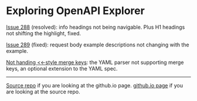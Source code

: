 # Exploring OpenAPI Explorer

[Issue 288](288) (resolved):  info headings not being navigable.  Plus H1 headings not shifting the highlight, fixed.

[Issue 289](289) (fixed):  request body example descriptions not changing with the example.

[Not handing <<-style merge keys](mergekey): the YAML parser not
supporting merge keys, an optional extension to the YAML spec.

<hr/>

[Source repo](https://github.com/andrewdonkin/oae) if you are
looking at the github.io page.
[github.io page](https://andrewdonkin.github.io/oae/) if you are
looking at the source repo.


